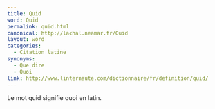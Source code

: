 ```yaml
---
title: Quid
word: Quid
permalink: quid.html
canonical: http://lachal.neamar.fr/Quid
layout: word
categories:
  - Citation latine
synonyms:
  - Que dire
  - Quoi
link: http://www.linternaute.com/dictionnaire/fr/definition/quid/
---
```


Le mot quid signifie quoi en latin.

